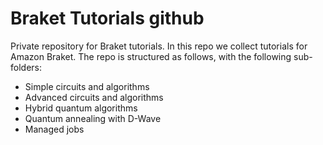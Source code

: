 # Braket Tutorials github
Private repository for Braket tutorials. 
In this repo we collect tutorials for Amazon Braket. 
The repo is structured as follows, with the following sub-folders:  
* Simple circuits and algorithms
* Advanced circuits and algorithms
* Hybrid quantum algorithms
* Quantum annealing with D-Wave
* Managed jobs 
